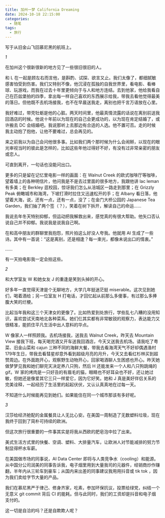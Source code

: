 ```yaml
---
title: 加州一梦 California Dreaming
date: 2024-10-18 22:15:00
categories:
  - 随笔
tags:
  - 旅行
---
```


写于从旧金山飞回慕尼黑的航班上。

*1*

在加州这个很新很新的地方见了一些很旧很旧的人。

和 L 在一起是顾左右而言他，是斟酌、试探、欲言又止。我们太像了，都细腻敏感害怕受到伤害。我们又特别不像，他沉浸在孤独的自我世界里，看电影、看棒球、玩游戏，而我在过去十年里更倾向于与人和地方连结。去到他家，他给我看自己在匹兹堡拍的四季，拿出每一样自己喜欢的东西展示给我，带我去看他觉得最美的落日。但他既不去机场接我，也不在早晨送我走，离别也把千言万语放在心里。

我好难过，带壳牡蛎是他的心脏。两天时间里，他最真情流露的话说在离别前送我回酒店的时候。他说十年前以为现在的自己会更成功的，以为现在肯定结婚了，或许搬去 DC 会结婚吧。我说那听上去那边有合适的人选。他不置可否。走的时候我主动抱了抱他，让他不要难过，总会再见的。

来之前我以为自己会问他很多事。比如我们两个那时候为什么会闹掰，以现在的眼光审视当时的彼此是怎样的，比如这些年他过得好不好，有没有过非常亲密的朋友或恋人。

可直到离开，一句话也没能问出口。

更多的只是留在记忆里电影一样的画面：在 Walnut Creek 的欧式咖啡厅等咖啡，望着墙上的各种明信片，他问我是不是去过里面的很多地方，我跟他讲 lac leman 有多美；在 Berkley 逛校园，惊讶我们怎么从涪城区一路走到那里；在 Grizzly Peak 俯瞰城市和海湾，下坡打滑时拉住又迅速松开的手；在 Albany 看日落，他望着大海，说，还有一点，还有一点，没了；在金门大桥公园的 Japanese Tea Garden，我们抽了两个签（？），笑着在树下拆开，解读自己的命运……

我说去年冬天特别抑郁，但运动把我解救出来，感觉真的有很大帮助。他矢口否认说自己并不抑郁。我说我是说我自己啊。

在和高中朋友的群聊里我抱怨，照片拍这么好没人夸我。他就用 AI 生成了一些诗。其中有一首说：“这是离别，还是相逢？每一束光，都像未说出口的情衷。”

……

有一天拍电影我一定会拍这些。


*2*

和大学室友 W 和她女友 J 的重逢是笑到头掉的开心。

好多年一直觉得天津是个无聊地方，大学几年挺迷茫挺 miserable。这次见到她们，喝着酒给；另一位室友 H 打电话，才回忆起从前那么多傻事，有过那么多捧腹大笑的烂梗。

比起当年我和这三个天津女的更像了。比如热爱到处旅行，学些乱七八糟的没用知识，喜欢尝试天南地北各种菜系。她们仨其实都有非常敏锐的观察力，表达能力又很精准，能抓住平凡生活中出人意料的华点。

W 像家人一样照顾我。去机场接我，送我去 Walnut Creek，昨天去 Mountain View 接我下班，每天喝完酒又开车送我回酒店，今天又送我去机场。请我吃了粤菜、旧金山菜和 cajun 三种不同的海鲜大餐，带我去看海湾天气不好却偶遇渔村179年生日，带我去看彗星却意外看到超级月亮的月升，今天又去看红杉林买到超赞周边。在外面跑开心，观察野生动物开心，回家喝酒聊人生困惑也开心。昨天她做梦梦见我和她们聊完天决定养八只狗，然后 H 还能发来一个人和八只狗跳绳的gif。W 家的烤肉是一只好丑的有眉毛的猫，眼睛也不好耳朵也不好，还让她过敏，但她还是像爱其它三只一样爱它，因为它好笑。她和 J 真是美好伴侣关系的完美诠释，一起经历了生活里的起起伏伏，又认认真真地在过每一天。

不知道什么时候能再见到她们。如果能住在同一个城市那该有多好呢。

*3*

汉莎给经济舱配的金属餐具让人无比心安。在美国一周制造了无数塑料垃圾，现在我终于回到了简朴可持续的欧洲。

但这次旅行很重要的一件事其实是将我从西欧的肥皂泡中拉了出来。

美式生活方式里的快餐、空调、塑料、大排量汽车，让欧洲人对节能减排的努力节制显得杯水车薪。

在美国做市场的同事说，AI Data Center 即将与人类竞争水（cooling）和能源。从中国分公司润美的同事告诉我，电子烟里用到大量我司的元器件，经销商炒作赚翻，半年内从三轮车到豪车；从国内来出差的同事建议我用用抖音或 tik tok ，因为我们卖给字节大量的产品。

我们在慕尼黑严于律己、修身齐家，吃素，参加环保抗议，投票给绿党，纠结一个无意义 git commit 背后 CI 的能耗。但与此同时，我们的工资却是抖音和电子烟支付的。

这一切是自洽的吗？还是自欺欺人呢？
